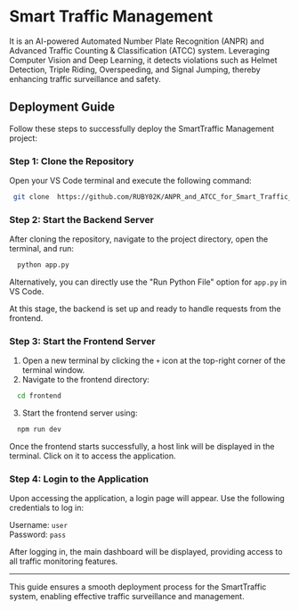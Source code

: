 # Smart Traffic Management

It is an AI-powered Automated Number Plate Recognition (ANPR) and Advanced Traffic Counting & Classification (ATCC) system. Leveraging Computer Vision and Deep Learning, it detects violations such as Helmet Detection, Triple Riding, Overspeeding, and Signal Jumping, thereby enhancing traffic surveillance and safety.

## Deployment Guide

Follow these steps to successfully deploy the SmartTraffic Management project:

### Step 1: Clone the Repository

Open your VS Code terminal and execute the following command:

```bash
 git clone  https://github.com/RUBY02K/ANPR_and_ATCC_for_Smart_Traffic_Management.git
```

### Step 2: Start the Backend Server

After cloning the repository, navigate to the project directory, open the terminal, and run:

```bash
  python app.py
```

Alternatively, you can directly use the "Run Python File" option for `app.py` in VS Code.

At this stage, the backend is set up and ready to handle requests from the frontend.

### Step 3: Start the Frontend Server

1. Open a new terminal by clicking the `+` icon at the top-right corner of the terminal window.
2. Navigate to the frontend directory:

```bash
  cd frontend
```

3. Start the frontend server using:

```bash
  npm run dev
```

Once the frontend starts successfully, a host link will be displayed in the terminal. Click on it to access the application.

### Step 4: Login to the Application

Upon accessing the application, a login page will appear. Use the following credentials to log in:

Username: `user`  
Password: `pass`

After logging in, the main dashboard will be displayed, providing access to all traffic monitoring features.

---

This guide ensures a smooth deployment process for the SmartTraffic system, enabling effective traffic surveillance and management.


